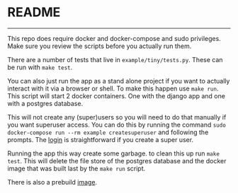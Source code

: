 # README
---


This repo does require docker and docker-compose and sudo privileges. Make sure
you review the scripts before you actually run them.

There are a number of tests that live in `example/tiny/tests.py`. These can be
run with `make test`.

You can also just run the app as a stand alone project if you want to actually
interact with it via a browser or shell. To make this happen use
`make run`. This script will start 2 docker containers. One with the
django app and one with a postgres database.

This will not create any (super)users so you will need to do that manually if
you want superuser access. You can do this by running the command `sudo
docker-compose run --rm example createsuperuser` and following the prompts. The
[login](http://localhost:8001/admin) is straightforward if you create a super
user.

Running the app this way create some garbage. to clean this up run
`make test`. This will delete the file store of the postgres database and
the docker image that was built last by the `make run` script.

There is also a prebuild [image](https://hub.docker.com/r/mitchellberend/example).
